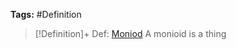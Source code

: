 ---
---

**Tags:** #Definition 

 > 
 > \[!Definition\]+ Def: [Moniod](Moniod.md)
 > A monioid is a thing
